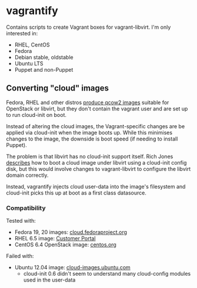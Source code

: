 # vagrantify

Contains scripts to create Vagrant boxes for vagrant-libvirt.  I'm only
interested in:

* RHEL, CentOS
* Fedora
* Debian stable, oldstable
* Ubuntu LTS
* Puppet and non-Puppet

## Converting "cloud" images

Fedora, RHEL and other distros [produce qcow2
images](http://cloud.fedoraproject.org/) suitable for OpenStack or
libvirt, but they don't contain the vagrant user and are set up to run
cloud-init on boot.

Instead of altering the cloud images, the Vagrant-specific changes are be
applied via cloud-init when the image boots up.  While this minimises changes
to the image, the downside is boot speed (if needing to install Puppet).

The problem is that libvirt has no cloud-init support itself.  Rich Jones
[describes](http://rwmj.wordpress.com/2013/12/10/creating-a-cloud-init-config-disk-for-non-cloud-boots/#content)
how to boot a cloud image under libvirt using a cloud-init config disk, but
this would involve changes to vagrant-libvirt to configure the libvirt domain
correctly.

Instead, vagrantify injects cloud user-data into the image's filesystem and
cloud-init picks this up at boot as a first class datasource.

### Compatibility

Tested with:

* Fedora 19, 20 images: [cloud.fedoraproject.org](http://cloud.fedoraproject.org/)
* RHEL 6.5 image: [Customer Portal](https://rhn.redhat.com/rhn/software/channel/downloads/Download.do?cid=16952)
* CentOS 6.4 OpenStack image: [centos.org](http://dev.centos.org/centos/hvm/)

Failed with:

* Ubuntu 12.04 image: [cloud-images.ubuntu.com](http://cloud-images.ubuntu.com/precise/current/)
  * cloud-init 0.6 didn't seem to understand many cloud-config modules used in the user-data
